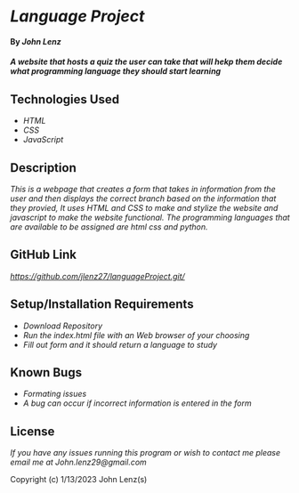 # _Language Project_

#### By _**John Lenz**_

#### _A website that hosts a quiz the user can take that will hekp them decide what programming language they should start learning_

## Technologies Used

* _HTML_
* _CSS_
* _JavaScript_


## Description

_This is a webpage that creates a form that takes in information from the user and then displays the correct branch based on the information that they provied, It uses HTML and CSS to make and stylize the website and javascript to make the website functional. The programming languages that are available to be assigned are html css and python._

## GitHub Link
_https://github.com/jlenz27/languageProject.git/_

## Setup/Installation Requirements
* _Download Repository_
* _Run the index.html file with an Web browser of your choosing_
* _Fill out form and it should return a language to study_



## Known Bugs

* _Formating issues_
* _A bug can occur if incorrect information is entered in the form_


## License


_If you have any issues running this program or wish to contact me please email me at John.lenz29@gmail.com_

Copyright (c) 1/13/2023 John Lenz(s)